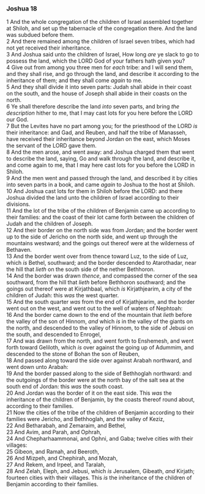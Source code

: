 ### Joshua 18

1 And the whole congregation of the children of Israel assembled together at Shiloh, and set up the tabernacle of the congregation there. And the land was subdued before them.  
2 And there remained among the children of Israel seven tribes, which had not yet received their inheritance.  
3 And Joshua said unto the children of Israel, How long *are* ye slack to go to possess the land, which the LORD God of your fathers hath given you?  
4 Give out from among you three men for *each* tribe: and I will send them, and they shall rise, and go through the land, and describe it according to the inheritance of them; and they shall come *again* to me.  
5 And they shall divide it into seven parts: Judah shall abide in their coast on the south, and the house of Joseph shall abide in their coasts on the north.  
6 Ye shall therefore describe the land *into* seven parts, and bring *the description* hither to me, that I may cast lots for you here before the LORD our God.  
7 But the Levites have no part among you; for the priesthood of the LORD *is* their inheritance: and Gad, and Reuben, and half the tribe of Manasseh, have received their inheritance beyond Jordan on the east, which Moses the servant of the LORD gave them.  
8 And the men arose, and went away: and Joshua charged them that went to describe the land, saying, Go and walk through the land, and describe it, and come again to me, that I may here cast lots for you before the LORD in Shiloh.  
9 And the men went and passed through the land, and described it by cities into seven parts in a book, and came *again* to Joshua to the host at Shiloh.  
10 And Joshua cast lots for them in Shiloh before the LORD: and there Joshua divided the land unto the children of Israel according to their divisions.  
11 And the lot of the tribe of the children of Benjamin came up according to their families: and the coast of their lot came forth between the children of Judah and the children of Joseph.  
12 And their border on the north side was from Jordan; and the border went up to the side of Jericho on the north side, and went up through the mountains westward; and the goings out thereof were at the wilderness of Bethaven.  
13 And the border went over from thence toward Luz, to the side of Luz, which *is* Bethel, southward; and the border descended to Atarothadar, near the hill that *lieth* on the south side of the nether Bethhoron.  
14 And the border was drawn *thence*, and compassed the corner of the sea southward, from the hill that *lieth* before Bethhoron southward; and the goings out thereof were at Kirjathbaal, which *is* Kirjathjearim, a city of the children of Judah: this *was* the west quarter.  
15 And the south quarter *was* from the end of Kirjathjearim, and the border went out on the west, and went out to the well of waters of Nephtoah:  
16 And the border came down to the end of the mountain that *lieth* before the valley of the son of Hinnom, *and* which *is* in the valley of the giants on the north, and descended to the valley of Hinnom, to the side of Jebusi on the south, and descended to Enrogel,  
17 And was drawn from the north, and went forth to Enshemesh, and went forth toward Geliloth, which *is* over against the going up of Adummim, and descended to the stone of Bohan the son of Reuben,  
18 And passed along toward the side over against Arabah northward, and went down unto Arabah:  
19 And the border passed along to the side of Bethhoglah northward: and the outgoings of the border were at the north bay of the salt sea at the south end of Jordan: this *was* the south coast.  
20 And Jordan was the border of it on the east side. This *was* the inheritance of the children of Benjamin, by the coasts thereof round about, according to their families.  
21 Now the cities of the tribe of the children of Benjamin according to their families were Jericho, and Bethhoglah, and the valley of Keziz,  
22 And Betharabah, and Zemaraim, and Bethel,  
23 And Avim, and Parah, and Ophrah,  
24 And Chepharhaammonai, and Ophni, and Gaba; twelve cities with their villages:  
25 Gibeon, and Ramah, and Beeroth,  
26 And Mizpeh, and Chephirah, and Mozah,  
27 And Rekem, and Irpeel, and Taralah,  
28 And Zelah, Eleph, and Jebusi, which *is* Jerusalem, Gibeath, *and* Kirjath; fourteen cities with their villages. This *is* the inheritance of the children of Benjamin according to their families.  

